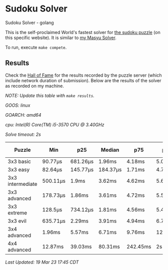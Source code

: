 # Sudoku Solver
Sudoku Solver - golang

This is the self-proclaimed World's fastest solver for [the sudoku puzzle](https://www.puzzle-sudoku.com) (on this specific website). It is similar to [my Masyu Solver](https://github.com/joshprzybyszewski/masyu).

To run, execute `make compete`.

## Results

Check the [Hall of Fame](https://www.puzzle-sudoku.com/hall.php?hallsize=7) for the results recorded by the puzzle server (which include network duration of submission). Below are the results of the solver as recorded on my machine.

_NOTE: Update this table with `make results`._

<resultsMarker>

_GOOS: linux_

_GOARCH: amd64_

_cpu: Intel(R) Core(TM) i5-3570 CPU @ 3.40GHz_

_Solve timeout: 2s_

|Puzzle|Min|p25|Median|p75|p95|max|sample size|
|-|-|-|-|-|-|-|-:|
|3x3 basic|90.77µs|681.26µs|1.96ms|4.18ms|5.09ms|5.64ms|94|
|3x3 easy|82.64µs|145.77µs|184.37µs|1.71ms|4.71ms|5.21ms|93|
|3x3 intermediate|500.11µs|1.9ms|3.62ms|4.62ms|5.61ms|9.11ms|93|
|3x3 advanced|178.73µs|1.86ms|3.61ms|4.72ms|5.53ms|9.48ms|93|
|3x3 extreme|128.5µs|734.12µs|1.81ms|4.56ms|5.48ms|9.5ms|92|
|3x3 evil|635.71µs|2.29ms|3.91ms|4.94ms|6.7ms|9.08ms|95|
|3x4 advanced|1.96ms|5.57ms|6.71ms|9.76ms|12.48ms|19.64ms|88|
|4x4 advanced|12.87ms|39.03ms|80.31ms|242.45ms|2s|2.01s|139|

_Last Updated: 19 Mar 23 17:45 CDT_
</resultsMarker>
